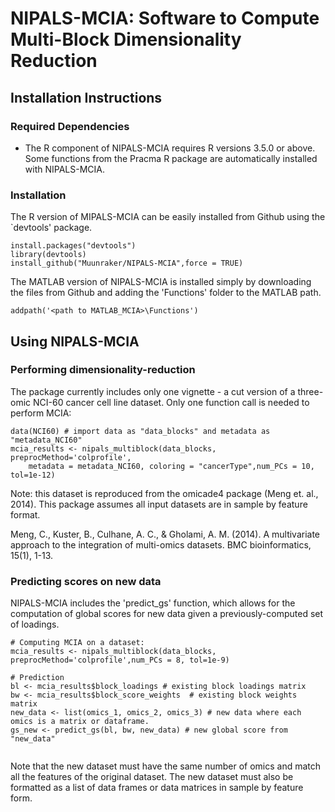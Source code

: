 

# NIPALS-MCIA: Software to Compute Multi-Block Dimensionality Reduction


## Installation Instructions 

### Required Dependencies

* The R component of NIPALS-MCIA requires R versions 3.5.0 or above. Some functions from the Pracma R package are automatically installed with NIPALS-MCIA.


### Installation

The R version of MIPALS-MCIA can be easily installed from Github using the `devtools' package. 

```{r}
install.packages("devtools")
library(devtools)
install_github("Muunraker/NIPALS-MCIA",force = TRUE)

```
The MATLAB version of NIPALS-MCIA is installed simply by downloading the files from Github 
and adding the 'Functions' folder to the MATLAB path.

```{matlab}
addpath('<path to MATLAB_MCIA>\Functions')

```

## Using NIPALS-MCIA

### Performing dimensionality-reduction

The package currently includes only one vignette - a cut version of a three-omic NCI-60
cancer cell line dataset. Only one function call is needed to perform MCIA: 
```{r}
data(NCI60) # import data as "data_blocks" and metadata as "metadata_NCI60"
mcia_results <- nipals_multiblock(data_blocks,  preprocMethod='colprofile',
    metadata = metadata_NCI60, coloring = "cancerType",num_PCs = 10, tol=1e-12)
```
Note: this dataset is reproduced from the omicade4 package (Meng et. al., 2014). This package assumes
all input datasets are in sample by feature format.

Meng, C., Kuster, B., Culhane, A. C., & Gholami, A. M. (2014). A multivariate approach to the integration of multi-omics datasets. BMC bioinformatics, 15(1), 1-13.

### Predicting scores on new data

NIPALS-MCIA includes the 'predict_gs' function, which allows for the computation of global
scores for new data given a previously-computed set of loadings.
```{r}
# Computing MCIA on a dataset:
mcia_results <- nipals_multiblock(data_blocks, preprocMethod='colprofile',num_PCs = 8, tol=1e-9)

# Prediction
bl <- mcia_results$block_loadings # existing block loadings matrix
bw <- mcia_results$block_score_weights  # existing block weights matrix
new_data <- list(omics_1, omics_2, omics_3) # new data where each omics is a matrix or dataframe.
gs_new <- predict_gs(bl, bw, new_data) # new global score from "new_data" 


```
Note that the new dataset must have the same number of omics and match all the features of the original dataset. 
The new dataset must also be formatted as a list of data frames or data matrices in sample by feature form.
